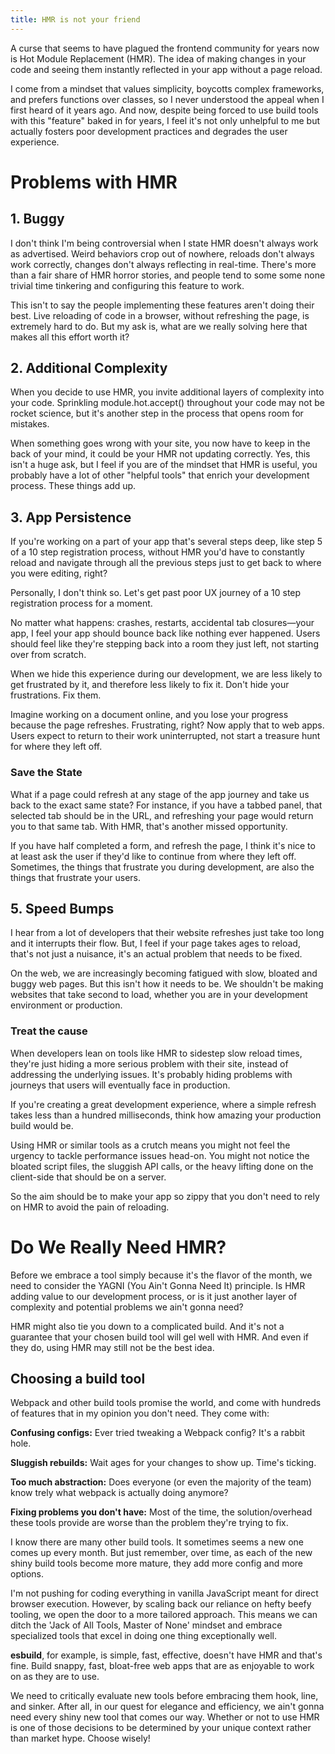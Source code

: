 ```yaml
---
title: HMR is not your friend
---
```


A curse that seems to have plagued the frontend community for years now is Hot Module Replacement (HMR). The idea of making changes in your code and seeing them instantly reflected in your app without a page reload.

I come from a mindset that values simplicity, boycotts complex frameworks, and prefers functions over classes, so I never understood the appeal when I first heard of it years ago. And now, despite being forced to use build tools with this "feature" baked in for years, I feel it's not only unhelpful to me but actually fosters poor development practices and degrades the user experience.

# Problems with HMR

## 1. Buggy

I don't think I'm being controversial when I state HMR doesn't always work as advertised. Weird behaviors crop out of nowhere, reloads don't always work correctly, changes don't always reflecting in real-time. There's more than a fair share of HMR horror stories, and people tend to some some none trivial time tinkering and configuring this feature to work.

This isn't to say the people implementing these features aren't doing their best. Live reloading of code in a browser, without refreshing the page, is extremely hard to do. But my ask is, what are we really solving here that makes all this effort worth it?

## 2. Additional Complexity
When you decide to use HMR, you invite additional layers of complexity into your code. Sprinkling module.hot.accept() throughout your code may not be rocket science, but it's another step in the process that opens room for mistakes.

When something goes wrong with your site, you now have to keep in the back of your mind, it could be your HMR not updating correctly. Yes, this isn't a huge ask, but I feel if you are of the mindset that HMR is useful, you probably have a lot of other "helpful tools" that enrich your development process. These things add up.

## 3. App Persistence
If you're working on a part of your app that's several steps deep, like step 5 of a 10 step registration process, without HMR you'd have to constantly reload and navigate through all the previous steps just to get back to where you were editing, right?

Personally, I don't think so. Let's get past poor UX journey of a 10 step registration process for a moment.

No matter what happens: crashes, restarts, accidental tab closures—your app, I feel your app should bounce back like nothing ever happened. Users should feel like they're stepping back into a room they just left, not starting over from scratch.

When we hide this experience during our development, we are less likely to get frustrated by it, and therefore less likely to fix it. Don't hide your frustrations. Fix them.

Imagine working on a document online, and you lose your progress because the page refreshes. Frustrating, right? Now apply that to web apps. Users expect to return to their work uninterrupted, not start a treasure hunt for where they left off.

### Save the State
What if a page could refresh at any stage of the app journey and take us back to the exact same state? For instance, if you have a tabbed panel, that selected tab should be in the URL, and refreshing your page would return you to that same tab. With HMR, that's another missed opportunity.

If you have half completed a form, and refresh the page, I think it's nice to at least ask the user if they'd like to continue from where they left off. Sometimes, the things that frustrate you during development, are also the things that frustrate your users.

## 5. Speed Bumps
I hear from a lot of developers that their website refreshes just take too long and it interrupts their flow. But, I feel if your page takes ages to reload, that's not just a nuisance, it's an actual problem that needs to be fixed.

On the web, we are increasingly becoming fatigued with slow, bloated and buggy web pages. But this isn't how it needs to be. We shouldn't be making websites that take second to load, whether you are in your development environment or production.

### Treat the cause
When developers lean on tools like HMR to sidestep slow reload times, they're just hiding a more serious problem with their site, instead of addressing the underlying issues. It's probably hiding problems with journeys that users will eventually face in production.

If you're creating a great development experience, where a simple refresh takes less than a hundred milliseconds, think how amazing your production build would be.

Using HMR or similar tools as a crutch means you might not feel the urgency to tackle performance issues head-on. You might not notice the bloated script files, the sluggish API calls, or the heavy lifting done on the client-side that should be on a server.

So the aim should be to make your app so zippy that you don't need to rely on HMR to avoid the pain of reloading.

# Do We Really Need HMR?
Before we embrace a tool simply because it's the flavor of the month, we need to consider the YAGNI (You Ain't Gonna Need It) principle. Is HMR adding value to our development process, or is it just another layer of complexity and potential problems we ain't gonna need?

HMR might also tie you down to a complicated build. And it's not a guarantee that your chosen build tool will gel well with HMR. And even if they do, using HMR may still not be the best idea.

## Choosing a build tool
Webpack and other build tools promise the world, and come with hundreds of features that in my opinion you don't need. They come with:

**Confusing configs:** Ever tried tweaking a Webpack config? It's a rabbit hole.

**Sluggish rebuilds:** Wait ages for your changes to show up. Time's ticking.

**Too much abstraction:** Does everyone (or even the majority of the team) know trely what webpack is actually doing anymore?

**Fixing problems you don't have:** Most of the time, the solution/overhead these tools provide are worse than the problem they're trying to fix.

I know there are many other build tools. It sometimes seems a new one comes up every month. But just remember, over time, as each of the new shiny build tools become more mature, they add more config and more options.

I'm not pushing for coding everything in vanilla JavaScript meant for direct browser execution. However, by scaling back our reliance on hefty beefy tooling, we open the door to a more tailored approach. This means we can ditch the 'Jack of All Tools, Master of None' mindset and embrace specialized tools that excel in doing one thing exceptionally well.

**esbuild**, for example, is simple, fast, effective, doesn't have HMR and that's fine. Build snappy, fast, bloat-free web apps that are as enjoyable to work on as they are to use.

We need to critically evaluate new tools before embracing them hook, line, and sinker. After all, in our quest for elegance and efficiency, we ain't gonna need every shiny new tool that comes our way. Whether or not to use HMR is one of those decisions to be determined by your unique context rather than market hype. Choose wisely!
